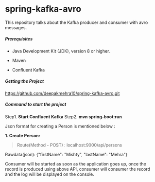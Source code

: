 # spring-kafka-avro
This repository talks about the Kafka producer and consumer with avro messages.

##### Prerequisites

* Java Development Kit (JDK), version 8 or higher.

* Maven

* Confluent Kafka

##### Getting the Project
https://github.com/deepakmehra10/spring-kafka-avro.git

##### Command to start the project

Step1. **Start Confluent Kafka**
Step2. **mvn spring-boot:run**

Json format for creating a Person is mentioned below :

**1. Create Person:**

> Route(Method - POST) : localhost:9000/api/persons

Rawdata(json): {"firstName": "Mishty", "lastName": "Mehra"}

Consumer will be started as soon as the application goes up, once the record is produced using above API, consumer 
will consumer the record and the log will be displayed on the console.


